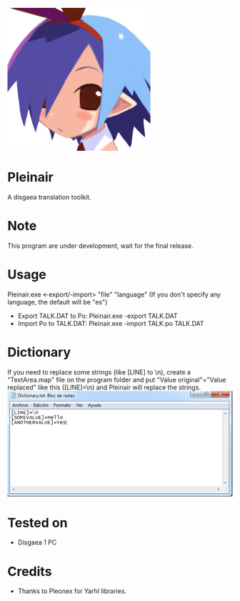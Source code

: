 ![Carto-chan](https://raw.githubusercontent.com/Darkmet98/Pleinair/master/Logo.png)
# Pleinair
A disgaea translation toolkit.

# Note
This program are under development, wait for the final release.

# Usage
Pleinair.exe <-export/-import> "file" "language" 
(If you don't specify any language, the default will be "es")

* Export TALK.DAT to Po: Pleinair.exe -export TALK.DAT
* Import Po to TALK.DAT: Pleinair.exe -import TALK.po TALK.DAT

# Dictionary
If you need to replace some strings (like [LINE] to \n), create a "TextArea.map" file on the program folder and put "Value original"="Value replaced" like this ([LINE]=\n) and Pleinair will replace the strings.
![Dictionary](https://raw.githubusercontent.com/TraduSquare/Carto-chan/master/ExampleDictionary.png)

# Tested on
* Disgaea 1 PC

# Credits
* Thanks to Pleonex for Yarhl libraries.